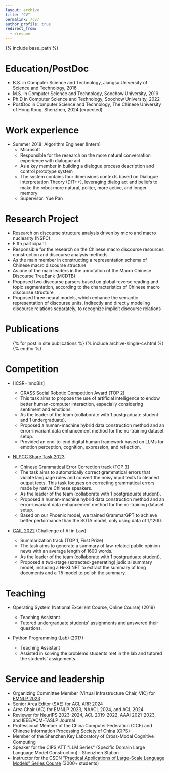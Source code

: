 ```yaml
---
layout: archive
title: "CV"
permalink: /cv/
author_profile: true
redirect_from:
  - /resume
---
```


{% include base_path %}

Education/PostDoc
======
* B.S. in Computer Science and Technology, Jiangsu University of Science and Technology, 2016
* M.S. in Computer Science and Technology, Soochow University, 2019
* Ph.D in Computer Science and Technology, Soochow University, 2022
* PostDoc in Computer Science and Technology, The Chinese University of Hong Kong, Shenzhen, 2024 (expected)

Work experience
======
* Summer 2018: Algorithm Engineer (Intern)
  * Microsoft 
  * Responsible for the research on the more natural conversation experience with dialogue act
  * As a key member in building a dialogue process description and control prototype system
  * The system contains four dimensions contexts based on Dialogue Interpretation Theory (DIT++), leveraging dialog act and beliefs to make the robot more natural, politer, more active, and longer memory
  * Supervisor: Yue Pan
  
Research Project
======
* Research on discourse structure analysis driven by micro and macro nuclearity (NSFC)
* Fifth participant 
* Responsible for the research on the Chinese macro discourse resources construction and discourse analysis methods
* As the main member in constructing a representation schema of Chinese macro discourse structure
* As one of the main leaders in the annotation of the Macro Chinese Discourse TreeBank (MCDTB)
* Proposed two discourse parsers based on global reverse reading and topic segmentation, according to the characteristics of Chinese macro discourse structure
* Proposed three neural models, which enhance the semantic representation of discourse units, indirectly and directly modeling discourse relations separately, to recognize implicit discourse relations

Publications
======
  <ul>{% for post in site.publications %}
    {% include archive-single-cv.html %}
  {% endfor %}</ul>
  
Competition
======
* [ICSR+InnoBiz]
    * GRASS Social Robotic Competition Award (TOP 2)
    * This task aims to propose the use of artificial intelligence to endow better human-computer interaction, especially considering sentiment and emotions.
    * As the leader of the team (collaborate with 1 postgraduate student and 1 undergraduate).
    * Proposed a human-machine hybrid data construction method and an error-invariant data enhancement method for the no-training dataset setup.
    * Provided an end-to-end digital human framework based on LLMs for emotion perception, cognition, expression, and reflection.
      
* [NLPCC Share Task 2023](http://tcci.ccf.org.cn/conference/2023/cfpt.php) 
    * Chinese Grammatical Error Correction track (TOP 3)
    * The task  aims to automatically correct grammatical errors that violate language rules and convert the noisy input texts to cleaned output texts. This task focuses on correcting grammatical errors made by native Chinese speakers.
    * As the leader of the team (collaborate with 1 postgraduate student).
    * Proposed a human-machine hybrid data construction method and an error-invariant data enhancement method for the no-training dataset setup.
    * Based on our Phoenix model,  we trained GrammarGPT to achieve better performance than the SOTA model, only using data of 1/1200.
      
 * [CAIL 2022](http://cail.cipsc.org.cn/task_summit.html?raceID=4&cail_tag=2022) (Challenge of AI in Law)
    * Summarization track (TOP 1, First Prize)
    * The task aims to generate a summary of law-related public opinion news with an average length of 1600 words.
    * As the leader of the team (collaborate with 1 postgraduate student).
    * Proposed a two-stage (extracted-generating) judicial summary model, including a Hi-XLNET to extract the summary of long documents and a T5 model to polish the summary.
  
Teaching
======
  * Operating System (National Excellent Course, Online Course) (2019)
      * Teaching Assistant 
      * Tutored undergraduate students' assignments and answered their questions. 
   
  * Python Programming (Lab) (2017)
      * Teaching Assistant 
      * Assisted in solving the problems students met in the lab and tutored the students' assignments. 
  
Service and leadership
======
* Organizing Committee Member (Virtual Infrastructure Chair, VIC) for [EMNLP 2023](https://2023.emnlp.org/organization/)
* Senior Area Editor (SAE) for ACL ARR 2024
* Area Chair (AC) for EMNLP 2023, NAACL 2024, and ACL 2024
* Reviewer for NeurIPS 2023-2024, ACL 2019-2022, AAAI 2021-2023, and IEEE/ACM-TASLP Journal
* Professional Member of the China Computer Federation (CCF) and Chinese Information Processing Society of China (CIPS)
* Member of the Shenzhen Key Laboratory of Cross-Modal Cognitive Computing
* Speaker for the CIPS ATT "LLM Series" (Specific Domain Large Language Model Construction) - Shenzhen Station 
* Instructor for the CSDN ["Practical Applications of Large-Scale Language Models" Series Course](https://edu.csdn.net/course/detail/38824) (3000+ students)

